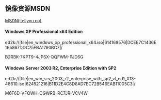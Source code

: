 ## 镜像资源MSDN
[MSDN(itellyou.cn)](https://msdn.itellyou.cn/)

#### Windows XP Professional x64 Edition

ed2k://|file|en_windows_xp_professional_x64.iso|614168576|DCEE7C1436E165867DDC75FBA1790BC7|/

B2RBK-7KPT9-4JP6X-QQFWM-PJD6G

#### Windows Server 2003 R2, Enterprise Edition with SP2

ed2k://|file|en_win_srv_2003_r2_enterprise_with_sp2_vl_cd1_X13-48610.iso|624521216|B11D2E4C8D8AD7EC72B546EAB11005C3|/

M6F6D-VFQWH-CGWRB-RC7JR-VCV4W
